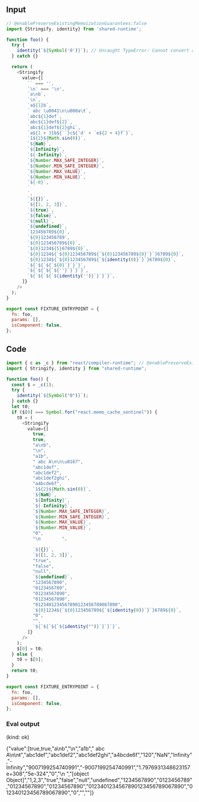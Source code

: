 
## Input

```javascript
// @enablePreserveExistingMemoizationGuarantees:false
import {Stringify, identity} from 'shared-runtime';

function foo() {
  try {
    identity(`${Symbol('0')}`); // Uncaught TypeError: Cannot convert a Symbol value to a string (leave as is)
  } catch {}

  return (
    <Stringify
      value={[
        `` === '',
        `\n` === '\n',
        `a\nb`,
        `\n`,
        `a${1}b`,
        ` abc \u0041\n\u000a\ŧ`,
        `abc${1}def`,
        `abc${1}def${2}`,
        `abc${1}def${2}ghi`,
        `a${1 + 3}b${``}c${'d' + `e${2 + 4}f`}`,
        `1${2}${Math.sin(0)}`,
        `${NaN}`,
        `${Infinity}`,
        `${-Infinity}`,
        `${Number.MAX_SAFE_INTEGER}`,
        `${Number.MIN_SAFE_INTEGER}`,
        `${Number.MAX_VALUE}`,
        `${Number.MIN_VALUE}`,
        `${-0}`,
        `
        `,
        `${{}}`,
        `${[1, 2, 3]}`,
        `${true}`,
        `${false}`,
        `${null}`,
        `${undefined}`,
        `123456789${0}`,
        `${0}123456789`,
        `${0}123456789${0}`,
        `${0}1234${5}6789${0}`,
        `${0}1234${`${0}123456789${`${0}123456789${0}`}`}6789${0}`,
        `${0}1234${`${0}123456789${`${identity(0)}`}`}6789${0}`,
        `${`${`${`${0}`}`}`}`,
        `${`${`${`${''}`}`}`}`,
        `${`${`${`${identity('')}`}`}`}`,
      ]}
    />
  );
}

export const FIXTURE_ENTRYPOINT = {
  fn: foo,
  params: [],
  isComponent: false,
};

```

## Code

```javascript
import { c as _c } from "react/compiler-runtime"; // @enablePreserveExistingMemoizationGuarantees:false
import { Stringify, identity } from "shared-runtime";

function foo() {
  const $ = _c(1);
  try {
    identity(`${Symbol("0")}`);
  } catch {}
  let t0;
  if ($[0] === Symbol.for("react.memo_cache_sentinel")) {
    t0 = (
      <Stringify
        value={[
          true,
          true,
          "a\nb",
          "\n",
          "a1b",
          " abc A\n\n\u0167",
          "abc1def",
          "abc1def2",
          "abc1def2ghi",
          "a4bcde6f",
          `1${2}${Math.sin(0)}`,
          `${NaN}`,
          `${Infinity}`,
          `${-Infinity}`,
          `${Number.MAX_SAFE_INTEGER}`,
          `${Number.MIN_SAFE_INTEGER}`,
          `${Number.MAX_VALUE}`,
          `${Number.MIN_VALUE}`,
          "0",
          "\n        ",

          `${{}}`,
          `${[1, 2, 3]}`,
          "true",
          "false",
          "null",
          `${undefined}`,
          "1234567890",
          "0123456789",
          "01234567890",
          "01234567890",
          "0123401234567890123456789067890",
          `${0}1234${`${0}123456789${`${identity(0)}`}`}6789${0}`,
          "0",
          "",
          `${`${`${`${identity("")}`}`}`}`,
        ]}
      />
    );
    $[0] = t0;
  } else {
    t0 = $[0];
  }
  return t0;
}

export const FIXTURE_ENTRYPOINT = {
  fn: foo,
  params: [],
  isComponent: false,
};

```
      
### Eval output
(kind: ok) <div>{"value":[true,true,"a\nb","\n","a1b"," abc A\n\nŧ","abc1def","abc1def2","abc1def2ghi","a4bcde6f","120","NaN","Infinity","-Infinity","9007199254740991","-9007199254740991","1.7976931348623157e+308","5e-324","0","\n        ","[object Object]","1,2,3","true","false","null","undefined","1234567890","0123456789","01234567890","01234567890","0123401234567890123456789067890","012340123456789067890","0","",""]}</div>